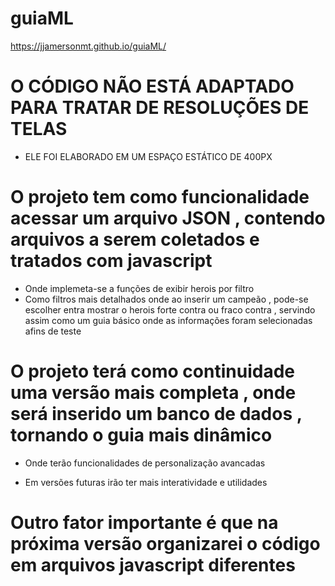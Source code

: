 # guiaML

https://jjamersonmt.github.io/guiaML/

# O CÓDIGO NÃO ESTÁ ADAPTADO PARA TRATAR DE RESOLUÇÕES DE TELAS
- ELE FOI ELABORADO EM UM ESPAÇO ESTÁTICO DE 400PX

# O projeto tem como funcionalidade acessar um arquivo JSON , contendo arquivos a serem coletados e tratados com javascript 
- Onde implemeta-se a funções de exibir herois por filtro 
- Como filtros mais detalhados onde ao inserir um campeão , pode-se escolher entra mostrar o herois forte contra ou fraco contra , servindo assim como um guia básico onde as informações foram selecionadas afins de teste
# O projeto terá como continuidade uma versão mais completa , onde será inserido um banco de dados , tornando o guia mais dinâmico 

- Onde terão funcionalidades de personalização avancadas

- Em versões futuras irão ter mais interatividade e utilidades
# Outro fator importante é que na próxima versão organizarei o código em arquivos javascript diferentes
